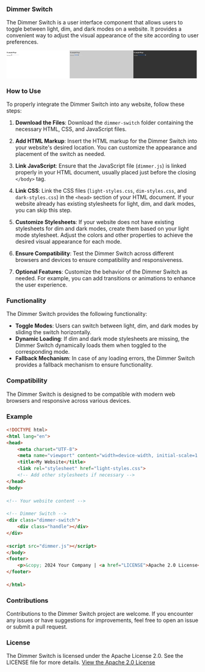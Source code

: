 ### Dimmer Switch

The Dimmer Switch is a user interface component that allows users to toggle between light, dim, and dark modes on a website. It provides a convenient way to adjust the visual appearance of the site according to user preferences.

<div style="display:flex;">
  <img src="media/light.png" alt="Light Theme" style="width: 33%;" />
  <img src="media/dim.png" alt="Dim Theme" style="width: 33%;" />
  <img src="media/dark.png" alt="Dark Theme" style="width: 33%;" />
</div>


### How to Use

To properly integrate the Dimmer Switch into any website, follow these steps:

1. **Download the Files**: Download the `dimmer-switch` folder containing the necessary HTML, CSS, and JavaScript files.

2. **Add HTML Markup**: Insert the HTML markup for the Dimmer Switch into your website's desired location. You can customize the appearance and placement of the switch as needed.

3. **Link JavaScript**: Ensure that the JavaScript file (`dimmer.js`) is linked properly in your HTML document, usually placed just before the closing `</body>` tag.

4. **Link CSS**: Link the CSS files (`light-styles.css`, `dim-styles.css`, and `dark-styles.css`) in the `<head>` section of your HTML document. If your website already has existing stylesheets for light, dim, and dark modes, you can skip this step.

5. **Customize Stylesheets**: If your website does not have existing stylesheets for dim and dark modes, create them based on your light mode stylesheet. Adjust the colors and other properties to achieve the desired visual appearance for each mode.

6. **Ensure Compatibility**: Test the Dimmer Switch across different browsers and devices to ensure compatibility and responsiveness.

7. **Optional Features**: Customize the behavior of the Dimmer Switch as needed. For example, you can add transitions or animations to enhance the user experience.

### Functionality

The Dimmer Switch provides the following functionality:

- **Toggle Modes**: Users can switch between light, dim, and dark modes by sliding the switch horizontally.
- **Dynamic Loading**: If dim and dark mode stylesheets are missing, the Dimmer Switch dynamically loads them when toggled to the corresponding mode.
- **Fallback Mechanism**: In case of any loading errors, the Dimmer Switch provides a fallback mechanism to ensure functionality.

### Compatibility

The Dimmer Switch is designed to be compatible with modern web browsers and responsive across various devices.

### Example

```html
<!DOCTYPE html>
<html lang="en">
<head>
    <meta charset="UTF-8">
    <meta name="viewport" content="width=device-width, initial-scale=1.0">
    <title>My Website</title>
    <link rel="stylesheet" href="light-styles.css">
    <!-- Add other stylesheets if necessary -->
</head>
<body>

<!-- Your website content -->

<!-- Dimmer Switch -->
<div class="dimmer-switch">
    <div class="handle"></div>
</div>

<script src="dimmer.js"></script>
</body>
<footer>
    <p>&copy; 2024 Your Company | <a href="LICENSE">Apache 2.0 License<a></p>
</footer>

</html>
```

### Contributions

Contributions to the Dimmer Switch project are welcome. If you encounter any issues or have suggestions for improvements, feel free to open an issue or submit a pull request.

### License

The Dimmer Switch is licensed under the Apache License 2.0. See the LICENSE file for more details. 
[View the Apache 2.0 License](LICENSE)

